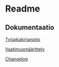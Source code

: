 # Readme


## Dokumentaatio
[Työaikakirjanpito](dokumentaatio/tyoaikakirjanpito.md)

[Vaatimusmäärittely](dokumentaatio/vaatimusmaarittely.md)

[Changelog](dokumentaatio/changelog.md)

